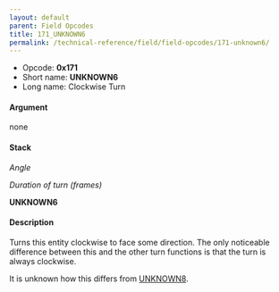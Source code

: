 ```yaml
---
layout: default
parent: Field Opcodes
title: 171_UNKNOWN6
permalink: /technical-reference/field/field-opcodes/171-unknown6/
---
```


-   Opcode: **0x171**
-   Short name: **UNKNOWN6**
-   Long name: Clockwise Turn

#### Argument

none

#### Stack

  
*Angle*

*Duration of turn (frames)*

**UNKNOWN6**

#### Description

Turns this entity clockwise to face some direction. The only noticeable difference between this and the other turn functions is that the turn is always clockwise.

It is unknown how this differs from [UNKNOWN8](173_UNKNOWN8).
